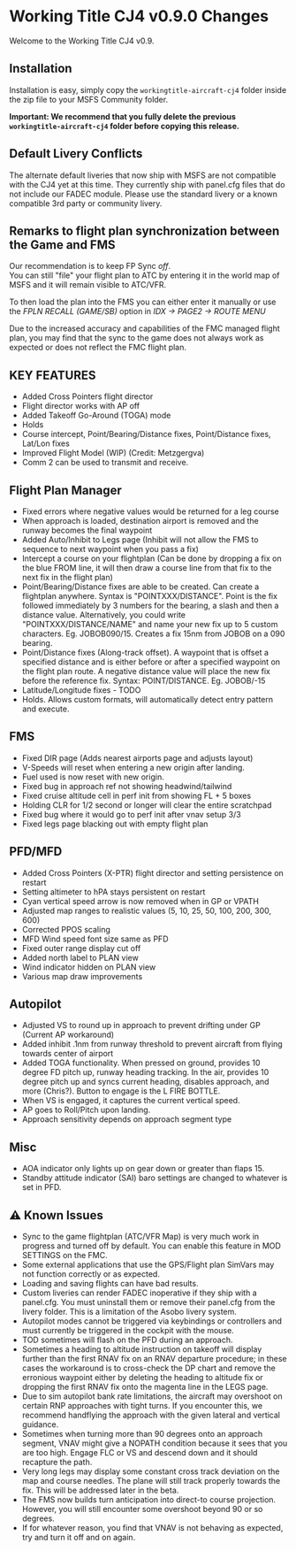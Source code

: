 # Working Title CJ4 v0.9.0 Changes

Welcome to the Working Title CJ4 v0.9.

## Installation
Installation is easy, simply copy the `workingtitle-aircraft-cj4` folder inside the zip file to your MSFS Community folder. 

**Important: We recommend that you fully delete the previous `workingtitle-aircraft-cj4` folder before copying this release.**

## Default Livery Conflicts
The alternate default liveries that now ship with MSFS are not compatible with the CJ4 yet at this time. They currently ship with panel.cfg files that do not include our FADEC module. Please use the standard livery or a known compatible 3rd party or community livery.

## Remarks to flight plan synchronization between the Game and FMS 
Our recommendation is to keep FP Sync _off_.  
You can still "file" your flight plan to ATC by entering it in the world map of MSFS and it will remain visible to ATC/VFR.

To then load the plan into the FMS you can either enter it manually or use the _FPLN RECALL (GAME/SB)_ option in _IDX -> PAGE2 -> ROUTE MENU_

Due to the increased accuracy and capabilities of the FMC managed flight plan, you may find that the sync to the game does not always work as expected or does not reflect the FMC flight plan.

## KEY FEATURES
* Added Cross Pointers flight director
* Flight director works with AP off
* Added Takeoff Go-Around (TOGA) mode
* Holds
* Course intercept, Point/Bearing/Distance fixes, Point/Distance fixes, Lat/Lon fixes
* Improved Flight Model (WIP) (Credit: Metzgergva)
* Comm 2 can be used to transmit and receive.

## Flight Plan Manager
* Fixed errors where negative values would be returned for a leg course
* When approach is loaded, destination airport is removed and the runway becomes the final waypoint
* Added Auto/Inhibit to Legs page (Inhibit will not allow the FMS to sequence to next waypoint when you pass a fix)
* Intercept a course on your flightplan (Can be done by dropping a fix on the blue FROM line, it will then draw a course line from that fix to the next fix in the flight plan)
* Point/Bearing/Distance fixes are able to be created.  Can create a flightplan anywhere.  Syntax is "POINTXXX/DISTANCE".  Point is the fix followed immediately by 3 numbers for the bearing, a slash and then a distance value.  Alternatively, you could write "POINTXXX/DISTANCE/NAME" and name your new fix up to 5 custom characters.  Eg. JOBOB090/15.  Creates a fix 15nm from JOBOB on a 090 bearing.
* Point/Distance fixes (Along-track offset).  A waypoint that is offset a specified distance and
is either before or after a specified waypoint on the flight plan route.  A negative distance value will place the new fix before the reference fix.  Syntax: POINT/DISTANCE.  Eg. JOBOB/-15 
* Latitude/Longitude fixes - TODO
* Holds.  Allows custom formats, will automatically detect entry pattern and execute.  

## FMS
* Fixed DIR page (Adds nearest airports page and adjusts layout)
* V-Speeds will reset when entering a new origin after landing.
* Fuel used is now reset with new origin.
* Fixed bug in approach ref not showing headwind/tailwind
* Fixed cruise altitude cell in perf init from showing FL + 5 boxes
* Holding CLR for 1/2 second or longer will clear the entire scratchpad
* Fixed bug where it would go to perf init after vnav setup 3/3
* Fixed legs page blacking out with empty flight plan

## PFD/MFD
* Added Cross Pointers (X-PTR) flight director and setting persistence on restart
* Setting altimeter to hPA stays persistent on restart
* Cyan vertical speed arrow is now removed when in GP or VPATH
* Adjusted map ranges to realistic values (5, 10, 25, 50, 100, 200, 300, 600)
* Corrected PPOS scaling
* MFD Wind speed font size same as PFD
* Fixed outer range display cut off
* Added north label to PLAN view
* Wind indicator hidden on PLAN view
* Various map draw improvements

## Autopilot
* Adjusted VS to round up in approach to prevent drifting under GP (Current AP workaround)
* Added inhibit .1nm from runway threshold to prevent aircraft from flying towards center of airport
* Added TOGA functionality.  When pressed on ground, provides 10 degree FD pitch up, runway heading tracking.  In the air, provides 10 degree pitch up and syncs current heading, disables approach, and more (Chris?).  Button to engage is the L FIRE BOTTLE.
* When VS is engaged, it captures the current vertical speed.
* AP goes to Roll/Pitch upon landing.
* Approach sensitivity depends on approach segment type

## Misc
* AOA indicator only lights up on gear down or greater than flaps 15.
* Standby attitude indicator (SAI) baro settings are changed to whatever is set in PFD.

## ⚠️ Known Issues
* Sync to the game flightplan (ATC/VFR Map) is very much work in progress and turned off by default. You can enable this feature in MOD SETTINGS on the FMC.
* Some external applications that use the GPS/Flight plan SimVars may not function correctly or as expected.
* Loading and saving flights can have bad results.
* Custom liveries can render FADEC inoperative if they ship with a panel.cfg. You must uninstall them or remove their panel.cfg from the livery folder. This is a limitation of the Asobo livery system.
* Autopilot modes cannot be triggered via keybindings or controllers and must currently be triggered in the cockpit with the mouse.
* TOD sometimes will flash on the PFD during an approach.
* Sometimes a heading to altitude instruction on takeoff will display further than the first RNAV fix on an RNAV departure procedure; in these cases the workaround is to cross-check the DP chart and remove the erronious waypoint either by deleting the heading to altitude fix or dropping the first RNAV fix onto the magenta line in the LEGS page.
* Due to sim autopilot bank rate limitations, the aircraft may overshoot on certain RNP approaches with tight turns. If you encounter this, we recommend handflying the approach with the given lateral and vertical guidance.
* Sometimes when turning more than 90 degrees onto an approach segment, VNAV might give a NOPATH condition because it sees that you are too high.  Engage FLC or VS and descend down and it should recapture the path.
* Very long legs may display some constant cross track deviation on the map and course needles. The plane will still track properly towards the fix. This will be addressed later in the beta.
* The FMS now builds turn anticipation into direct-to course projection. However, you will still encounter some overshoot beyond 90 or so degrees.
* If for whatever reason, you find that VNAV is not behaving as expected, try and turn it off and on again.

